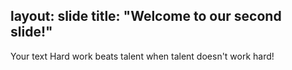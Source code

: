 layout: slide
title: "Welcome to our second slide!"
---
Your text
Hard work beats talent when talent doesn't work hard!
